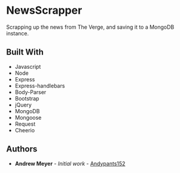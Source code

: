 # NewsScrapper

Scrapping up the news from The Verge, and saving it to a MongoDB instance.

## Built With
* Javascript
* Node
* Express
* Express-handlebars
* Body-Parser
* Bootstrap
* jQuery
* MongoDB
* Mongoose
* Request
* Cheerio

## Authors

* **Andrew Meyer** - *Initial work* - [Andypants152](https://github.com/Andypants152)